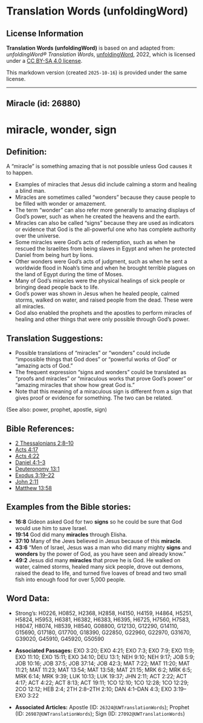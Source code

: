# Translation Words (unfoldingWord)

## License Information

**Translation Words (unfoldingWord)** is based on and adapted from: _unfoldingWord® Translation Words_, [unfoldingWord](https://unfoldingword.org/utw), 2022, which is licensed under a [CC BY-SA 4.0 license](https://creativecommons.org/licenses/by-sa/4.0/legalcode.en).

This markdown version (created `2025-10-16`) is provided under the same license.



--------------------------------

## Miracle (id: 26880)

miracle, wonder, sign
=====================

Definition:
-----------

A “miracle” is something amazing that is not possible unless God causes it to happen.

* Examples of miracles that Jesus did include calming a storm and healing a blind man.
* Miracles are sometimes called “wonders” because they cause people to be filled with wonder or amazement.
* The term “wonder” can also refer more generally to amazing displays of God’s power, such as when he created the heavens and the earth.
* Miracles can also be called “signs” because they are used as indicators or evidence that God is the all\-powerful one who has complete authority over the universe.
* Some miracles were God’s acts of redemption, such as when he rescued the Israelites from being slaves in Egypt and when he protected Daniel from being hurt by lions.
* Other wonders were God’s acts of judgment, such as when he sent a worldwide flood in Noah’s time and when he brought terrible plagues on the land of Egypt during the time of Moses.
* Many of God’s miracles were the physical healings of sick people or bringing dead people back to life.
* God’s power was shown in Jesus when he healed people, calmed storms, walked on water, and raised people from the dead. These were all miracles.
* God also enabled the prophets and the apostles to perform miracles of healing and other things that were only possible through God’s power.

Translation Suggestions:
------------------------

* Possible translations of “miracles” or “wonders” could include “impossible things that God does” or “powerful works of God” or “amazing acts of God.”
* The frequent expression “signs and wonders” could be translated as “proofs and miracles” or “miraculous works that prove God’s power” or “amazing miracles that show how great God is.”
* Note that this meaning of a miraculous sign is different from a sign that gives proof or evidence for something. The two can be related.

(See also: power, prophet, apostle, sign)

Bible References:
-----------------

* [2 Thessalonians 2:8–10](https://ref.ly/2Thess2:8-2Thess2:10)
* [Acts 4:17](https://ref.ly/Acts4:17)
* [Acts 4:22](https://ref.ly/Acts4:22)
* [Daniel 4:1–3](https://ref.ly/Dan4:1-Dan4:3)
* [Deuteronomy 13:1](https://ref.ly/Deut13:1)
* [Exodus 3:19–22](https://ref.ly/Exod3:19-Exod3:22)
* [John 2:11](https://ref.ly/John2:11)
* [Matthew 13:58](https://ref.ly/Matt13:58)

Examples from the Bible stories:
--------------------------------

* **16:8** Gideon asked God for two **signs** so he could be sure that God would use him to save Israel.
* **19:14** God did many **miracles** through Elisha.
* **37:10** Many of the Jews believed in Jesus because of this **miracle**.
* **43:6** “Men of Israel, Jesus was a man who did many mighty **signs** and **wonders** by the power of God, as you have seen and already know.”
* **49:2** Jesus did many **miracles** that prove he is God. He walked on water, calmed storms, healed many sick people, drove out demons, raised the dead to life, and turned five loaves of bread and two small fish into enough food for over 5,000 people.

Word Data:
----------

* Strong’s: H0226, H0852, H2368, H2858, H4150, H4159, H4864, H5251, H5824, H5953, H6381, H6382, H6383, H6395, H6725, H7560, H7583, H8047, H8074, H8539, H8540, G08800, G12130, G12290, G14110, G15690, G17180, G17700, G18390, G22850, G22960, G22970, G31670, G39020, G45910, G45920, G50590

* **Associated Passages:** EXO 3:20; EXO 4:21; EXO 7:3; EXO 7:9; EXO 11:9; EXO 11:10; EXO 15:11; EXO 34:10; DEU 13:1; NEH 9:10; NEH 9:17; JOB 5:9; JOB 10:16; JOB 37:5; JOB 37:14; JOB 42:3; MAT 7:22; MAT 11:20; MAT 11:21; MAT 11:23; MAT 13:54; MAT 13:58; MAT 21:15; MRK 6:2; MRK 6:5; MRK 6:14; MRK 9:39; LUK 10:13; LUK 19:37; JHN 2:11; ACT 2:22; ACT 4:17; ACT 4:22; ACT 8:13; ACT 19:11; 1CO 12:10; 1CO 12:28; 1CO 12:29; 2CO 12:12; HEB 2:4; 2TH 2:8–2TH 2:10; DAN 4:1–DAN 4:3; EXO 3:19–EXO 3:22
* **Associated Articles:** Apostle (ID: `26324@UWTranslationWords`); Prophet (ID: `26987@UWTranslationWords`); Sign (ID: `27092@UWTranslationWords`)

